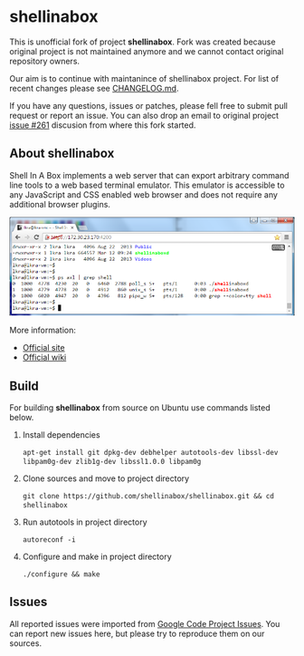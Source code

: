 
shellinabox
===========

This is unofficial fork of project **shellinabox**. Fork was created because
original project is not maintained anymore and we cannot contact original 
repository owners.

Our aim is to continue with maintanince of shellinabox project. For list of
recent changes please see [CHANGELOG.md](/CHANGELOG.md).

If you have any questions, issues or patches, please fell free to submit pull
request or report an issue. You can also drop an email to original project 
[issue #261](https://code.google.com/p/shellinabox/issues/detail?id=261) discusion 
from where this fork started.


About shellinabox
-----------------

Shell In A Box implements a web server that can export arbitrary command line
tools to a web based terminal emulator. This emulator is accessible to any
JavaScript and CSS enabled web browser and does not require any additional
browser plugins.

![Shell In A Box preview](/misc/preview.png?raw=true)

More information: 

* [Official site](https://code.google.com/p/shellinabox)
* [Official wiki](https://code.google.com/p/shellinabox/wiki/shellinaboxd_man)


Build
-----------------

For building **shellinabox** from source on Ubuntu use commands listed below.

1. Install dependencies
   ```
   apt-get install git dpkg-dev debhelper autotools-dev libssl-dev libpam0g-dev zlib1g-dev libssl1.0.0 libpam0g
   ```
2. Clone sources and move to project directory
   ```
   git clone https://github.com/shellinabox/shellinabox.git && cd shellinabox
   ```
3. Run autotools in project directory
   ```
   autoreconf -i
   ```
4. Configure and make in project directory
   ```
   ./configure && make
   ```

Issues
-----------------

All reported issues were imported from [Google Code Project Issues](https://code.google.com/p/shellinabox/issues/list).
You can report new issues here, but please try to reproduce them on our sources.

